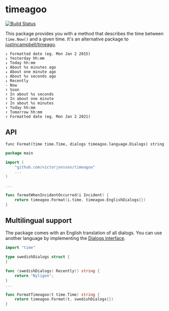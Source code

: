 # timeagoo
[![Build Status](https://travis-ci.org/victorjonsson/timeagoo.svg?branch=master)](https://travis-ci.org/victorjonsson/timeagoo)

This package provides you with a method that describes the time between `time.Now()` and a given time.
It's an alternative package to [justincampbell/timeago](https://github.com/justincampbell/timeago).


```
↓ Formatted date (eg. Mon Jan 2 2015)
↓ Yesterday hh:mm 
↓ Today hh:mm
↓ About %s minutes ago 
↓ About one minute ago 
↓ About %s seconds ago
↓ Recently
- Now
↑ Soon
↑ In about %s seconds
↑ In about one minute
↑ In about %s minutes
↑ Today hh:mm
↑ Tomorrow hh:mm
↑ Formatted date (eg. Mon Jan 2 2021)
```

## API

`func Format(time time.Time, dialogs timeagoo.language.Dialogs) string`

```go
package main

import (
    "github.com/victorjonsson/timeagoo"
    ...
)

...

func formatWhenIncidentOccurred(i Incident) {    
    return timeagoo.Format(i.time, timeagoo.EnglishDialogs{})
}

```

## Multilingual support

The package comes with an English translation of all dialogs. You can use another language by
 implementing the [Dialogs interface](https://github.com/victorjonsson/timeagoo/blob/master/timeagoo.go#L68).

```go
import "time"

type swedishDialogs struct {
}

func (swedishDialogs) Recently() string {
    return "Nyligen";
}
...

func FormatTimeagoo(t time.Time) string {
    return timeagoo.Format(t, swedishDialogs{})
}

```
